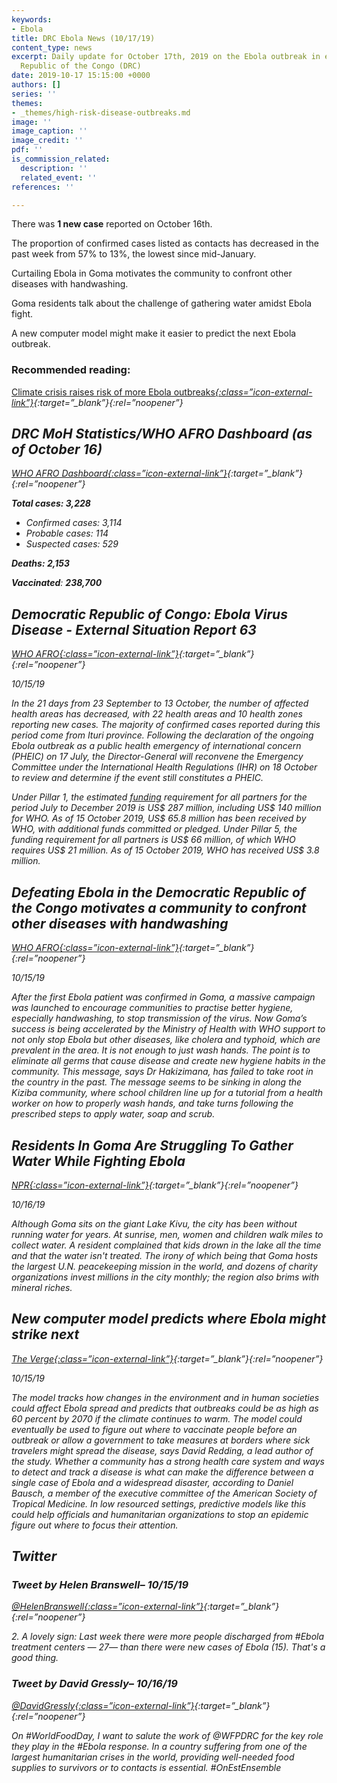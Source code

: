 ```yaml
---
keywords:
- Ebola
title: DRC Ebola News (10/17/19)
content_type: news
excerpt: Daily update for October 17th, 2019 on the Ebola outbreak in eastern Democratic
  Republic of the Congo (DRC)
date: 2019-10-17 15:15:00 +0000
authors: []
series: ''
themes:
- _themes/high-risk-disease-outbreaks.md
image: ''
image_caption: ''
image_credit: ''
pdf: ''
is_commission_related:
  description: ''
  related_event: ''
references: ''

---
```

There was **1 new case** reported on October 16th.

The proportion of confirmed cases listed as contacts has decreased in the past week from 57% to 13%, the lowest since mid-January.

Curtailing Ebola in Goma motivates the community to confront other diseases with handwashing.

Goma residents talk about the challenge of gathering water amidst Ebola fight.

A new computer model might make it easier to predict the next Ebola outbreak.

### Recommended reading:

[Climate crisis raises risk of more Ebola outbreaks<i/>{:class=”icon-external-link”}](https://www.cnn.com/2019/10/15/health/climate-crisis-ebola-risks/index.html){:target=”_blank”}{:rel=”noopener”}

## DRC MoH Statistics/WHO AFRO Dashboard (as of October 16)

[WHO AFRO Dashboard<i/>{:class=”icon-external-link”}](https://who.maps.arcgis.com/apps/opsdashboard/index.html#/e70c3804f6044652bc37cce7d8fcef6c){:target=”_blank”}{:rel=”noopener”}

**Total cases: 3,228**

* Confirmed cases: 3,114
* Probable cases: 114
* Suspected cases: 529

**Deaths: 2,153**

**Vaccinated**: **238,700**

## Democratic Republic of Congo: Ebola Virus Disease - External Situation Report 63

[_WHO AFRO_<i/>{:class=”icon-external-link”}](https://reliefweb.int/sites/reliefweb.int/files/resources/SITREP_EVD_DRC_20191015-eng.pdf){:target=”_blank”}{:rel=”noopener”}

_10/15/19_

In the 21 days from 23 September to 13 October, the number of affected health areas has decreased, with 22 health areas and 10 health zones reporting new cases. The majority of confirmed cases reported during this period come from Ituri province. Following the declaration of the ongoing Ebola outbreak as a public health emergency of international concern (PHEIC) on 17 July, the Director-General will reconvene the Emergency Committee under the International Health Regulations (IHR) on 18 October to review and determine if the event still constitutes a PHEIC.

Under Pillar 1, the estimated [funding](https://www.who.int/emergencies/diseases/ebola/drc-2019/funding) requirement for all partners for the period July to December 2019 is US$ 287 million, including US$ 140 million for WHO. As of 15 October 2019, US$ 65.8 million has been received by WHO, with additional funds committed or pledged. Under Pillar 5, the funding requirement for all partners is US$ 66 million, of which WHO requires US$ 21 million. As of 15 October 2019, WHO has received US$ 3.8 million.

## Defeating Ebola in the Democratic Republic of the Congo motivates a community to confront other diseases with handwashing

[_WHO AFRO_<i/>{:class=”icon-external-link”}](https://www.afro.who.int/news/defeating-ebola-democratic-republic-congo-motivates-community-confront-other-diseases){:target=”_blank”}{:rel=”noopener”}

_10/15/19_

After the first Ebola patient was confirmed in Goma, a massive campaign was launched to encourage communities to practise better hygiene, especially handwashing, to stop transmission of the virus. Now Goma’s success is being accelerated by the Ministry of Health with WHO support to not only stop Ebola but other diseases, like cholera and typhoid, which are prevalent in the area. It is not enough to just wash hands. The point is to eliminate all germs that cause disease and create new hygiene habits in the community. This message, says Dr Hakizimana, has failed to take root in the country in the past. The message seems to be sinking in along the Kiziba community, where school children line up for a tutorial from a health worker on how to properly wash hands, and take turns following the prescribed steps to apply water, soap and scrub.

## Residents In Goma Are Struggling To Gather Water While Fighting Ebola

[_NPR_<i/>{:class=”icon-external-link”}](https://www.npr.org/2019/10/16/770712198/residents-in-goma-are-struggling-to-gather-water-while-fighting-ebola){:target=”_blank”}{:rel=”noopener”}

_10/16/19_

Although Goma sits on the giant Lake Kivu, the city has been without running water for years. At sunrise, men, women and children walk miles to collect water. A resident complained that kids drown in the lake all the time and that the water isn't treated. The irony of which being that Goma hosts the largest U.N. peacekeeping mission in the world, and dozens of charity organizations invest millions in the city monthly; the region also brims with mineral riches.

## New computer model predicts where Ebola might strike next

[_The Verge_<i/>{:class=”icon-external-link”}](theverge.com/2019/10/15/20916188/computer-model-ebola-outbreak-predictionclimate-change-poverty){:target=”_blank”}{:rel=”noopener”}

_10/15/19_

The model tracks how changes in the environment and in human societies could affect Ebola spread and predicts that outbreaks could be as high as 60 percent by 2070 if the climate continues to warm. The model could eventually be used to figure out where to vaccinate people before an outbreak or allow a government to take measures at borders where sick travelers might spread the disease, says David Redding, a lead author of the study. Whether a community has a strong health care system and ways to detect and track a disease is what can make the difference between a single case of Ebola and a widespread disaster, according to Daniel Bausch, a member of the executive committee of the American Society of Tropical Medicine. In low resourced settings, predictive models like this could help officials and humanitarian organizations to stop an epidemic figure out where to focus their attention.

## Twitter

### Tweet by Helen Branswell– 10/15/19

[@HelenBranswell<i/>{:class=”icon-external-link”}](https://twitter.com/HelenBranswell/status/1184232796430180354){:target=”_blank”}{:rel=”noopener”}

2\. A lovely sign: Last week there were more people discharged from #Ebola treatment centers — 27— than there were new cases of Ebola (15). That's a good thing.

### Tweet by David Gressly– 10/16/19

[@DavidGressly<i/>{:class=”icon-external-link”}](https://twitter.com/DavidGressly/status/1184406071575764992){:target=”_blank”}{:rel=”noopener”}

On #WorldFoodDay, I want to salute the work of @WFPDRC for the key role they play in the #Ebola response. In a country suffering from one of the largest humanitarian crises in the world, providing well-needed food supplies to survivors or to contacts is essential. #OnEstEnsemble